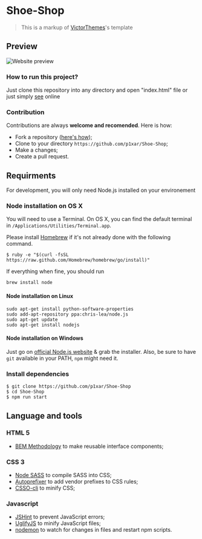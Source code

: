 # Shoe-Shop
> This is a markup of [VictorThemes](https://victorthemes.com/freebies/ecommerce-website-template/)'s template

## Preview
![Website preview]()

### How to run this project?
Just clone this repository into any directory and open "index.html" file
or just simply [see](https://p1xar.github.io/Shoe-Shop) online

### Contribution
Contributions are always **welcome and recomended**. Here is how:
* Fork a repository ([here's how](https://help.github.com/en/articles/fork-a-repo));
* Clone to your directory ```https://github.com/p1xar/Shoe-Shop```;
* Make a changes;
* Create a pull request.

## Requirments
For development, you will only need Node.js installed on your environement

### Node installation on OS X

You will need to use a Terminal. On OS X, you can find the default terminal in
`/Applications/Utilities/Terminal.app`.

Please install [Homebrew](http://brew.sh/) if it's not already done with the following command.

    $ ruby -e "$(curl -fsSL https://raw.github.com/Homebrew/homebrew/go/install)"

If everything when fine, you should run

    brew install node

#### Node installation on Linux

    sudo apt-get install python-software-properties
    sudo add-apt-repository ppa:chris-lea/node.js
    sudo apt-get update
    sudo apt-get install nodejs

#### Node installation on Windows

Just go on [official Node.js website](http://nodejs.org/) & grab the installer.
Also, be sure to have `git` available in your PATH, `npm` might need it.

### Install dependencies
    $ git clone https://github.com/p1xar/Shoe-Shop
    $ cd Shoe-Shop
    $ npm run start

## Language and tools
### HTML 5
  - [BEM Methodology](https://en.bem.info/) to make reusable interface components;
### CSS 3
  - [Node SASS](https://www.npmjs.com/package/node-sass) to compile SASS into CSS;
  - [Autoprefixer](https://www.npmjs.com/package/autoprefixer) to add vendor prefixes to CSS rules;
  - [CSSO-cli](https://www.npmjs.com/package/csso-cli) to minify CSS;
### Javascript
  - [JSHint](https://www.npmjs.com/package/jshint) to prevent JavaScript errors;
  - [UglifyJS](https://www.npmjs.com/package/uglify-js) to minify JavaScript files;
  - [nodemon](https://www.npmjs.com/package/nodemon) to watch for changes in files and restart npm scripts.
